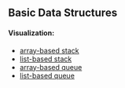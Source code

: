## Basic Data Structures

#### Visualization:
* [array-based stack][abs]
* [list-based stack][lbs]
* [array-based queue][abq]
* [list-based queue][lbq]

[abs]: https://www.cs.usfca.edu/~galles/visualization/StackArray.html
[lbs]: https://www.cs.usfca.edu/~galles/visualization/StackLL.html
[abq]: https://www.cs.usfca.edu/~galles/visualization/QueueArray.html
[lbq]: https://www.cs.usfca.edu/~galles/visualization/QueueLL.html
